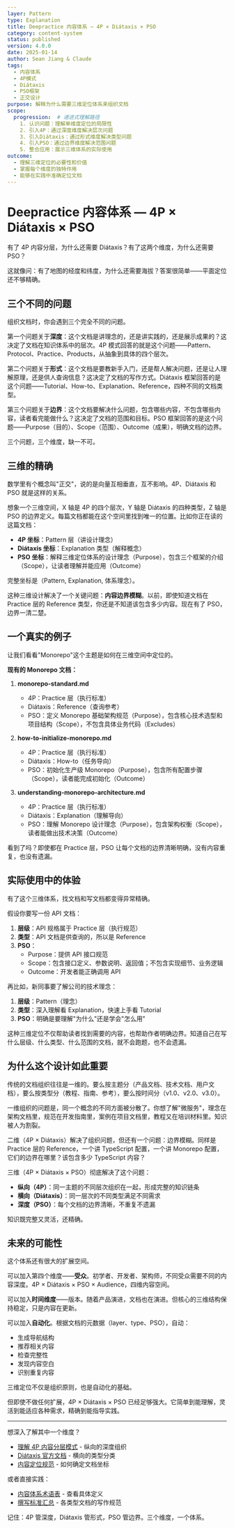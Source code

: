 ```yaml
---
layer: Pattern
type: Explanation
title: Deepractice 内容体系 — 4P × Diátaxis × PSO
category: content-system
status: published
version: 4.0.0
date: 2025-01-14
author: Sean Jiang & Claude
tags:
  - 内容体系
  - 4P模式
  - Diátaxis
  - PSO框架
  - 正交设计
purpose: 解释为什么需要三维定位体系来组织文档
scope:
  progression:  # 递进式理解路径
    1. 认识问题：理解单维度定位的局限性
    2. 引入4P：通过深度维度解决层次问题
    3. 引入Diátaxis：通过形式维度解决类型问题
    4. 引入PSO：通过边界维度解决范围问题
    5. 整合应用：展示三维体系的实际使用
outcome:
  - 理解三维定位的必要性和价值
  - 掌握每个维度的独特作用
  - 能够在实践中准确定位文档
---
```


# Deepractice 内容体系 — 4P × Diátaxis × PSO

有了 4P 内容分层，为什么还需要 Diátaxis？有了这两个维度，为什么还需要 PSO？

这就像问：有了地图的经度和纬度，为什么还需要海拔？答案很简单——平面定位还不够精确。

## 三个不同的问题

组织文档时，你会遇到三个完全不同的问题。

第一个问题关于**深度**：这个文档是讲理念的，还是讲实践的，还是展示成果的？这决定了文档在知识体系中的层次。4P 模式回答的就是这个问题——Pattern、Protocol、Practice、Products，从抽象到具体的四个层次。

第二个问题关于**形式**：这个文档是要教新手入门，还是帮人解决问题，还是让人理解原理，还是供人查询信息？这决定了文档的写作方式。Diátaxis 框架回答的是这个问题——Tutorial、How-to、Explanation、Reference，四种不同的文档类型。

第三个问题关于**边界**：这个文档要解决什么问题，包含哪些内容，不包含哪些内容，读者看完能做什么？这决定了文档的范围和目标。PSO 框架回答的是这个问题——Purpose（目的）、Scope（范围）、Outcome（成果），明确文档的边界。

三个问题，三个维度，缺一不可。

## 三维的精确

数学里有个概念叫"正交"，说的是向量互相垂直，互不影响。4P、Diátaxis 和 PSO 就是这样的关系。

想象一个三维空间，X 轴是 4P 的四个层次，Y 轴是 Diátaxis 的四种类型，Z 轴是 PSO 的边界定义。每篇文档都能在这个空间里找到唯一的位置。比如你正在读的这篇文档：

- **4P 坐标**：Pattern 层（讲设计理念）
- **Diátaxis 坐标**：Explanation 类型（解释概念）
- **PSO 坐标**：解释三维定位体系的设计理念（Purpose），包含三个框架的介绍（Scope），让读者理解并能应用（Outcome）

完整坐标是（Pattern, Explanation, 体系理念）。

这种三维设计解决了一个关键问题：**内容边界模糊**。以前，即使知道文档在 Practice 层的 Reference 类型，你还是不知道该包含多少内容。现在有了 PSO，边界一清二楚。

## 一个真实的例子

让我们看看"Monorepo"这个主题是如何在三维空间中定位的。

**现有的 Monorepo 文档：**

1. **monorepo-standard.md**
   - 4P：Practice 层（执行标准）
   - Diátaxis：Reference（查询参考）
   - PSO：定义 Monorepo 基础架构规范（Purpose），包含核心技术选型和项目结构（Scope），不包含具体业务代码（Excludes）

2. **how-to-initialize-monorepo.md**
   - 4P：Practice 层（执行标准）
   - Diátaxis：How-to（任务导向）
   - PSO：初始化生产级 Monorepo（Purpose），包含所有配置步骤（Scope），读者能完成初始化（Outcome）

3. **understanding-monorepo-architecture.md**
   - 4P：Practice 层（执行标准）
   - Diátaxis：Explanation（理解导向）
   - PSO：理解 Monorepo 设计理念（Purpose），包含架构权衡（Scope），读者能做出技术决策（Outcome）

看到了吗？即使都在 Practice 层，PSO 让每个文档的边界清晰明确，没有内容重复，也没有遗漏。

## 实际使用中的体验

有了这个三维体系，找文档和写文档都变得异常精确。

假设你要写一份 API 文档：

1. **层级**：API 规格属于 Practice 层（执行规范）
2. **类型**：API 文档是供查询的，所以是 Reference
3. **PSO**：
   - Purpose：提供 API 接口规范
   - Scope：包含接口定义、参数说明、返回值；不包含实现细节、业务逻辑
   - Outcome：开发者能正确调用 API

再比如，新同事要了解公司的技术理念：

1. **层级**：Pattern（理念）
2. **类型**：深入理解看 Explanation，快速上手看 Tutorial
3. **PSO**：明确是要理解"为什么"还是学会"怎么用"

这种三维定位不仅帮助读者找到需要的内容，也帮助作者明确边界。知道自己在写什么层级、什么类型、什么范围的文档，就不会跑题，也不会遗漏。

## 为什么这个设计如此重要

传统的文档组织往往是一维的。要么按主题分（产品文档、技术文档、用户文档），要么按类型分（教程、指南、参考），要么按时间分（v1.0、v2.0、v3.0）。

一维组织的问题是，同一个概念的不同方面被分散了。你想了解"微服务"，理念在架构文档里，规范在开发指南里，案例在项目文档里，教程又在培训材料里。知识被人为割裂。

二维（4P × Diátaxis）解决了组织问题，但还有一个问题：边界模糊。同样是 Practice 层的 Reference，一个讲 TypeScript 配置，一个讲 Monorepo 配置，它们的边界在哪里？该包含多少 TypeScript 内容？

三维（4P × Diátaxis × PSO）彻底解决了这个问题：

- **纵向（4P）**：同一主题的不同层次组织在一起，形成完整的知识链条
- **横向（Diátaxis）**：同一层次的不同类型满足不同需求
- **深度（PSO）**：每个文档的边界清晰，不重复不遗漏

知识既完整又灵活，还精确。

## 未来的可能性

这个体系还有很大的扩展空间。

可以加入第四个维度——**受众**。初学者、开发者、架构师，不同受众需要不同的内容深度。4P × Diátaxis × PSO × Audience，四维内容空间。

可以加入**时间维度**——版本。随着产品演进，文档也在演进。但核心的三维结构保持稳定，只是内容在更新。

可以加入**自动化**。根据文档的元数据（layer、type、PSO），自动：

- 生成导航结构
- 推荐相关内容
- 检查完整性
- 发现内容空白
- 识别重复内容

三维定位不仅是组织原则，也是自动化的基础。

但即使不做任何扩展，4P × Diátaxis × PSO 已经足够强大。它简单到能理解，灵活到能适应各种需求，精确到能指导实践。

---

想深入了解其中一个维度？

- [理解 4P 内容分层模式](./deepractice-4p-model.md) - 纵向的深度组织
- [Diátaxis 官方文档](https://diataxis.fr) - 横向的类型分类
- [内容定位规范](/zh/practice/content-system/content-positioning-standard.md) - 如何确定文档坐标

或者直接实践：

- [内容体系术语表](/zh/practice/content-system/glossary.md) - 查看具体定义
- [撰写标准汇总](/zh/practice/content-system/) - 各类型文档的写作规范

记住：4P 管深度，Diátaxis 管形式，PSO 管边界。三个维度，一个体系。
